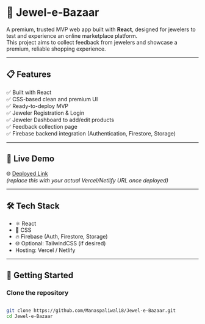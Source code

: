 # 💎 Jewel-e-Bazaar

A premium, trusted MVP web app built with **React**, designed for jewelers to test and experience an online marketplace platform.  
This project aims to collect feedback from jewelers and showcase a premium, reliable shopping experience.

---

## 📋 Features

✅ Built with React  
✅ CSS-based clean and premium UI  
✅ Ready-to-deploy MVP  
✅ Jeweler Registration & Login  
✅ Jeweler Dashboard to add/edit products  
✅ Feedback collection page  
✅ Firebase backend integration (Authentication, Firestore, Storage)

---

## 🚀 Live Demo
🌐 [Deployed Link](https://your-vercel-link-here.vercel.app)  
*(replace this with your actual Vercel/Netlify URL once deployed)*

---

## 🛠️ Tech Stack

- ⚛️ React
- 🎨 CSS
- 🔥 Firebase (Auth, Firestore, Storage)
- 🌐 Optional: TailwindCSS (if desired)
- Hosting: Vercel / Netlify

---

## 🧰 Getting Started

### Clone the repository
```bash

git clone https://github.com/Manaspaliwal18/Jewel-e-Bazaar.git
cd Jewel-e-Bazaar

